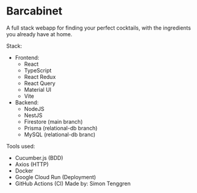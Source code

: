 # Barcabinet

A full stack webapp for finding your perfect cocktails, with the ingredients you already have at home.

Stack: 
* Frontend:
  - React
  - TypeScript
  - React Redux
  - React Query
  - Material UI
  - Vite
* Backend:
  - NodeJS
  - NestJS
  - Firestore (main branch)
  - Prisma (relational-db branch)
  - MySQL (relational-db branc)

Tools used:
  - Cucumber.js (BDD)
  - Axios (HTTP)
  - Docker
  - Google Cloud Run (Deployment)
  - GitHub Actions (CI)
Made by: Simon Tenggren
